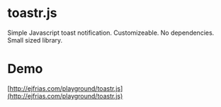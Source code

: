 # toastr.js
Simple Javascript toast notification. Customizeable. No dependencies. Small sized library.

# Demo
[http://ejfrias.com/playground/toastr.js](http://ejfrias.com/playground/toastr.js)
